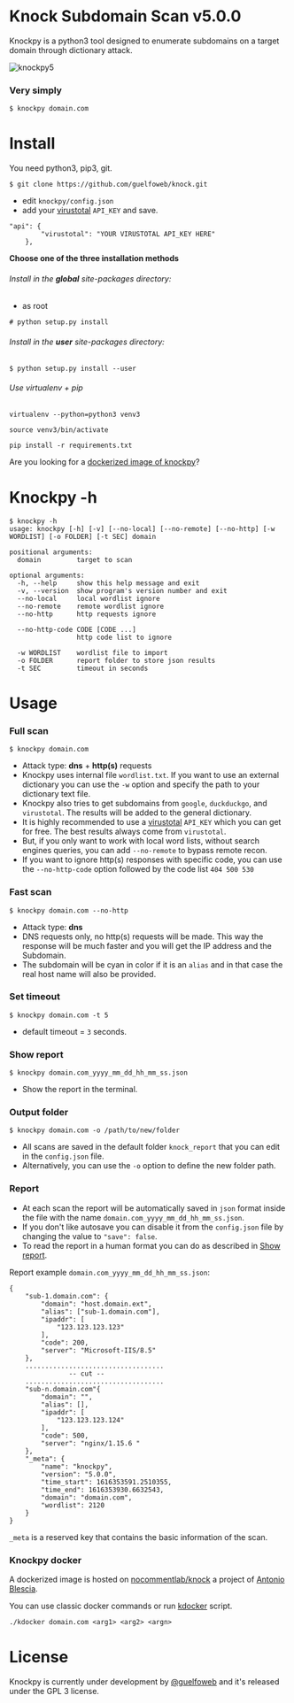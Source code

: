 # Knock Subdomain Scan v5.0.0

Knockpy is a python3 tool designed to enumerate subdomains on a target domain through dictionary attack.

![knockpy5](https://user-images.githubusercontent.com/41558/111915750-1bad8f80-8a78-11eb-951a-d5da1adc2bdc.png)

### Very simply
```$ knockpy domain.com```

# Install

You need python3, pip3, git.

```$ git clone https://github.com/guelfoweb/knock.git```

- edit ```knockpy/config.json```
- add your [virustotal](https://virustotal.com/) ```API_KEY``` and save.

```
"api": {
		"virustotal": "YOUR VIRUSTOTAL API_KEY HERE"
	},
```

**Choose one of the three installation methods**

###### Install in the __global__ site-packages directory:

- as root

```# python setup.py install```

###### Install in the __user__ site-packages directory:

```$ python setup.py install --user```

###### Use virtualenv + pip

```virtualenv --python=python3 venv3```

```source venv3/bin/activate```

```pip install -r requirements.txt```

Are you looking for a [dockerized image of knockpy](https://github.com/guelfoweb/knock#knockpy-docker)?


# Knockpy -h

```
$ knockpy -h
usage: knockpy [-h] [-v] [--no-local] [--no-remote] [--no-http] [-w WORDLIST] [-o FOLDER] [-t SEC] domain

positional arguments:
  domain         target to scan

optional arguments:
  -h, --help     show this help message and exit
  -v, --version  show program's version number and exit
  --no-local     local wordlist ignore
  --no-remote    remote wordlist ignore
  --no-http      http requests ignore

  --no-http-code CODE [CODE ...]
                 http code list to ignore

  -w WORDLIST    wordlist file to import
  -o FOLDER      report folder to store json results
  -t SEC         timeout in seconds
```

# Usage

### Full scan
```$ knockpy domain.com```

- Attack type: **dns** + **http(s)** requests
- Knockpy uses internal file ```wordlist.txt```. If you want to use an external dictionary you can use the ```-w``` option and specify the path to your dictionary text file.
- Knockpy also tries to get subdomains from ```google```, ```duckduckgo```, and ```virustotal```. The results will be added to the general dictionary.
- It is highly recommended to use a [virustotal](https://virustotal.com/) ```API_KEY``` which you can get for free. The best results always come from ```virustotal```.
- But, if you only want to work with local word lists, without search engines queries, you can add ```--no-remote``` to bypass remote recon.
- If you want to ignore http(s) responses with specific code, you can use the ```--no-http-code``` option followed by the code list ```404 500 530```

### Fast scan
```$ knockpy domain.com --no-http```

- Attack type: **dns**
- DNS requests only, no http(s) requests will be made. This way the response will be much faster and you will get the IP address and the Subdomain.
- The subdomain will be cyan in color if it is an ```alias``` and in that case the real host name will also be provided.

### Set timeout
```$ knockpy domain.com -t 5```

- default timeout = ```3``` seconds.

### Show report
```$ knockpy domain.com_yyyy_mm_dd_hh_mm_ss.json```
- Show the report in the terminal.

### Output folder
```$ knockpy domain.com -o /path/to/new/folder```

- All scans are saved in the default folder ```knock_report``` that you can edit in the ```config.json``` file. 
- Alternatively, you can use the ```-o``` option to define the new folder path.

### Report
- At each scan the report will be automatically saved in ```json``` format inside the file with the name ```domain.com_yyyy_mm_dd_hh_mm_ss.json```.
- If you don't like autosave you can disable it from the ```config.json``` file by changing the value to ```"save": false```.
- To read the report in a human format you can do as described in [Show report](https://github.com/guelfoweb/knock#show-report).

Report example ```domain.com_yyyy_mm_dd_hh_mm_ss.json```:

```
{
    "sub-1.domain.com": {
        "domain": "host.domain.ext",
        "alias": ["sub-1.domain.com"],
        "ipaddr": [
            "123.123.123.123"
        ],
        "code": 200,
        "server": "Microsoft-IIS/8.5"
    },
    ...................................
               -- cut --
    ...................................
    "sub-n.domain.com"{
        "domain": "",
        "alias": [],
        "ipaddr": [
            "123.123.123.124"
        ],
        "code": 500,
        "server": "nginx/1.15.6 "
    },
    "_meta": {
        "name": "knockpy",
        "version": "5.0.0",
        "time_start": 1616353591.2510355,
        "time_end": 1616353930.6632543,
        "domain": "domain.com",
        "wordlist": 2120
    }
}
```

```_meta``` is a reserved key that contains the basic information of the scan.

### Knockpy docker

A dockerized image is hosted on [nocommentlab/knock](https://hub.docker.com/r/nocommentlab/knock) a project of [Antonio Blescia](https://github.com/nocommentlab).

You can use classic docker commands or run [kdocker](https://raw.githubusercontent.com/guelfoweb/knock/master/kdocker) script.

```./kdocker domain.com <arg1> <arg2> <argn>```

# License

Knockpy is currently under development by [@guelfoweb](https://twitter.com/guelfoweb) and it's released under the GPL 3 license.
